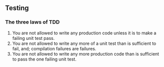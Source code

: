 ## Testing
### The three laws of TDD

1. You are not allowed to write any production code unless it is to make a failing unit test pass.
2. You are not allowed to write any more of a unit test than is sufficient to fail, and; compilation failures are failures.
3. You are not allowed to write any more production code than is sufficient to pass the one failing unit test.
